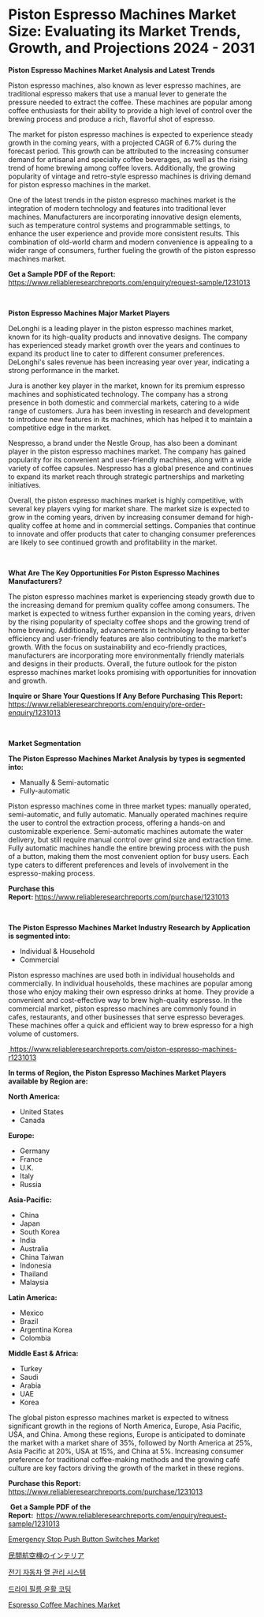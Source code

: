 <p><h1>Piston Espresso Machines Market Size: Evaluating its Market Trends, Growth, and Projections 2024 - 2031</h1></p><p><strong>Piston Espresso Machines Market Analysis and Latest Trends</strong></p>
<p><p>Piston espresso machines, also known as lever espresso machines, are traditional espresso makers that use a manual lever to generate the pressure needed to extract the coffee. These machines are popular among coffee enthusiasts for their ability to provide a high level of control over the brewing process and produce a rich, flavorful shot of espresso.</p><p>The market for piston espresso machines is expected to experience steady growth in the coming years, with a projected CAGR of 6.7% during the forecast period. This growth can be attributed to the increasing consumer demand for artisanal and specialty coffee beverages, as well as the rising trend of home brewing among coffee lovers. Additionally, the growing popularity of vintage and retro-style espresso machines is driving demand for piston espresso machines in the market.</p><p>One of the latest trends in the piston espresso machines market is the integration of modern technology and features into traditional lever machines. Manufacturers are incorporating innovative design elements, such as temperature control systems and programmable settings, to enhance the user experience and provide more consistent results. This combination of old-world charm and modern convenience is appealing to a wider range of consumers, further fueling the growth of the piston espresso machines market.</p></p>
<p><strong>Get a Sample PDF of the Report:&nbsp;</strong> <a href="https://www.reliableresearchreports.com/enquiry/request-sample/1231013">https://www.reliableresearchreports.com/enquiry/request-sample/1231013</a></p>
<p>&nbsp;</p>
<p><strong>Piston Espresso Machines Major Market Players</strong></p>
<p><p>DeLonghi is a leading player in the piston espresso machines market, known for its high-quality products and innovative designs. The company has experienced steady market growth over the years and continues to expand its product line to cater to different consumer preferences. DeLonghi's sales revenue has been increasing year over year, indicating a strong performance in the market.</p><p>Jura is another key player in the market, known for its premium espresso machines and sophisticated technology. The company has a strong presence in both domestic and commercial markets, catering to a wide range of customers. Jura has been investing in research and development to introduce new features in its machines, which has helped it to maintain a competitive edge in the market.</p><p>Nespresso, a brand under the Nestle Group, has also been a dominant player in the piston espresso machines market. The company has gained popularity for its convenient and user-friendly machines, along with a wide variety of coffee capsules. Nespresso has a global presence and continues to expand its market reach through strategic partnerships and marketing initiatives.</p><p>Overall, the piston espresso machines market is highly competitive, with several key players vying for market share. The market size is expected to grow in the coming years, driven by increasing consumer demand for high-quality coffee at home and in commercial settings. Companies that continue to innovate and offer products that cater to changing consumer preferences are likely to see continued growth and profitability in the market.</p></p>
<p>&nbsp;</p>
<p><strong>What Are The Key Opportunities For Piston Espresso Machines Manufacturers?</strong></p>
<p><p>The piston espresso machines market is experiencing steady growth due to the increasing demand for premium quality coffee among consumers. The market is expected to witness further expansion in the coming years, driven by the rising popularity of specialty coffee shops and the growing trend of home brewing. Additionally, advancements in technology leading to better efficiency and user-friendly features are also contributing to the market's growth. With the focus on sustainability and eco-friendly practices, manufacturers are incorporating more environmentally friendly materials and designs in their products. Overall, the future outlook for the piston espresso machines market looks promising with opportunities for innovation and growth.</p></p>
<p><strong>Inquire or Share Your Questions If Any Before Purchasing This Report:</strong> <a href="https://www.reliableresearchreports.com/enquiry/pre-order-enquiry/1231013">https://www.reliableresearchreports.com/enquiry/pre-order-enquiry/1231013</a></p>
<p>&nbsp;</p>
<p><strong>Market Segmentation</strong></p>
<p><strong>The Piston Espresso Machines Market Analysis by types is segmented into:</strong></p>
<p><ul><li>Manually & Semi-automatic</li><li>Fully-automatic</li></ul></p>
<p><p>Piston espresso machines come in three market types: manually operated, semi-automatic, and fully automatic. Manually operated machines require the user to control the extraction process, offering a hands-on and customizable experience. Semi-automatic machines automate the water delivery, but still require manual control over grind size and extraction time. Fully automatic machines handle the entire brewing process with the push of a button, making them the most convenient option for busy users. Each type caters to different preferences and levels of involvement in the espresso-making process.</p></p>
<p><strong>Purchase this Report:&nbsp;</strong><a href="https://www.reliableresearchreports.com/purchase/1231013">https://www.reliableresearchreports.com/purchase/1231013</a></p>
<p>&nbsp;</p>
<p><strong>The Piston Espresso Machines Market Industry Research by Application is segmented into:</strong></p>
<p><ul><li>Individual & Household</li><li>Commercial</li></ul></p>
<p><p>Piston espresso machines are used both in individual households and commercially. In individual households, these machines are popular among those who enjoy making their own espresso drinks at home. They provide a convenient and cost-effective way to brew high-quality espresso. In the commercial market, piston espresso machines are commonly found in cafes, restaurants, and other businesses that serve espresso beverages. These machines offer a quick and efficient way to brew espresso for a high volume of customers.</p></p>
<p><a href="https://www.reliableresearchreports.com/piston-espresso-machines-r1231013">&nbsp;https://www.reliableresearchreports.com/piston-espresso-machines-r1231013</a></p>
<p><strong>In terms of Region, the Piston Espresso Machines Market Players available by Region are:</strong></p>
<p>
    <p> <strong> North America: </strong>
        <ul>
            <li>United States</li>
            <li>Canada</li>
        </ul>
        </p> 
    <p> <strong> Europe: </strong>
        <ul>
            <li>Germany</li>
            <li>France</li>
            <li>U.K.</li>
            <li>Italy</li>
            <li>Russia</li>
        </ul>
        </p> 
    <p> <strong> Asia-Pacific: </strong>
        <ul>
            <li>China</li>
            <li>Japan</li>
            <li>South Korea</li>
            <li>India</li>
            <li>Australia</li>
            <li>China Taiwan</li>
            <li>Indonesia</li>
            <li>Thailand</li>
            <li>Malaysia</li>
        </ul>
        </p> 
    <p> <strong> Latin America: </strong>
        <ul>
            <li>Mexico</li>
            <li>Brazil</li>
            <li>Argentina Korea</li>
            <li>Colombia</li>
        </ul>
        </p> 
    <p> <strong> Middle East & Africa: </strong>
        <ul>
            <li>Turkey</li>
            <li>Saudi</li>
            <li>Arabia</li>
            <li>UAE</li>
            <li>Korea</li>
        </ul>
    </p>
    </p>
<p><p>The global piston espresso machines market is expected to witness significant growth in the regions of North America, Europe, Asia Pacific, USA, and China. Among these regions, Europe is anticipated to dominate the market with a market share of 35%, followed by North America at 25%, Asia Pacific at 20%, USA at 15%, and China at 5%. Increasing consumer preference for traditional coffee-making methods and the growing café culture are key factors driving the growth of the market in these regions.</p></p>
<p><strong>Purchase this Report: </strong><a href="https://www.reliableresearchreports.com/purchase/1231013">https://www.reliableresearchreports.com/purchase/1231013</a></p>
<p>&nbsp;<strong>Get a Sample PDF of the Report:&nbsp;&nbsp;</strong><a href="https://www.reliableresearchreports.com/enquiry/request-sample/1231013">https://www.reliableresearchreports.com/enquiry/request-sample/1231013</a></p>
<p><strong></strong></p>
<p><p><a href="https://github.com/yoshih12/Market-Research-Report-List-2/blob/main/emergency-stop-push-button-switches-market.md">Emergency Stop Push Button Switches Market</a></p><p><a href="https://medium.com/@wilmerwalsh1/%E6%AC%A1%E3%81%AE%E6%96%87%E7%AB%A0%E3%82%92%E6%97%A5%E6%9C%AC%E8%AA%9E%E3%81%AB%E7%BF%BB%E8%A8%B3%E3%81%97%E3%81%A6%E3%81%8F%E3%81%A0%E3%81%95%E3%81%84-%E5%95%86%E6%A5%AD%E9%A3%9B%E8%A1%8C%E6%A9%9F%E5%86%85%E8%A3%85%E5%B8%82%E5%A0%B4%E8%A6%8F%E6%A8%A1-%E5%B8%82%E5%A0%B4%E5%B1%95%E6%9C%9B%E3%81%A8%E5%B8%82%E5%A0%B4%E4%BA%88%E6%B8%AC-2024%E5%B9%B4%E3%81%8B%E3%82%892031%E5%B9%B4-9683aeccdd85">民間航空機のインテリア</a></p><p><a href="https://github.com/BrettWeberrt8767765/Market-Research-Report-List-1/blob/main/267138027319.md">전기 자동차 열 관리 시스템</a></p><p><a href="https://github.com/nuekbpymrrz5/Market-Research-Report-List-1/blob/main/249066927318.md">드라이 필름 윤활 코팅</a></p><p><a href="https://github.com/jerrycopelandthomaswsqd8q/Market-Research-Report-List-2/blob/main/espresso-coffee-machines-market.md">Espresso Coffee Machines Market</a></p></p>